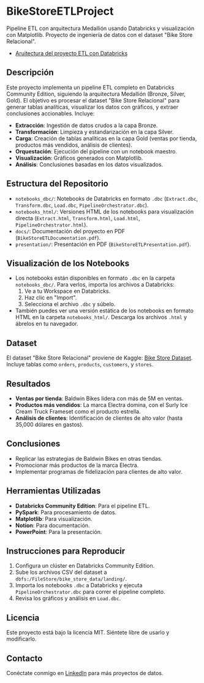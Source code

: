 # BikeStoreETLProject

Pipeline ETL con arquitectura Medallión usando Databricks y visualización con Matplotlib. Proyecto de ingeniería de datos con el dataset "Bike Store Relacional".

- [Aruitectura del proyecto ETL con Databricks](Docs/Arquitectura_Pipeline.png)

## Descripción
Este proyecto implementa un pipeline ETL completo en Databricks Community Edition, siguiendo la arquitectura Medallión (Bronze, Silver, Gold). El objetivo es procesar el dataset "Bike Store Relacional" para generar tablas analíticas, visualizar los datos con gráficos, y extraer conclusiones accionables. Incluye:

- **Extracción**: Ingestión de datos crudos a la capa Bronze.
- **Transformación**: Limpieza y estandarización en la capa Silver.
- **Carga**: Creación de tablas analíticas en la capa Gold (ventas por tienda, productos más vendidos, análisis de clientes).
- **Orquestación**: Ejecución del pipeline con un notebook maestro.
- **Visualización**: Gráficos generados con Matplotlib.
- **Análisis**: Conclusiones basadas en los datos visualizados.

## Estructura del Repositorio
- `notebooks_dbc/`: Notebooks de Databricks en formato `.dbc` (`Extract.dbc`, `Transform.dbc`, `Load.dbc`, `PipelineOrchestrator.dbc`).
- `notebooks_html/`: Versiones HTML de los notebooks para visualización directa (`Extract.html`, `Transform.html`, `Load.html`, `PipelineOrchestrator.html`).
- `docs/`: Documentación del proyecto en PDF (`BikeStoreETLDocumentation.pdf`).
- `presentation/`: Presentación en PDF (`BikeStoreETLPresentation.pdf`).

## Visualización de los Notebooks
- Los notebooks están disponibles en formato `.dbc` en la carpeta `notebooks_dbc/`. Para verlos, importa los archivos a Databricks:
  1. Ve a tu Workspace en Databricks.
  2. Haz clic en "Import".
  3. Selecciona el archivo `.dbc` y súbelo.
- También puedes ver una versión estática de los notebooks en formato HTML en la carpeta `notebooks_html/`. Descarga los archivos `.html` y ábrelos en tu navegador.

## Dataset
El dataset "Bike Store Relacional" proviene de Kaggle: [Bike Store Dataset](https://www.kaggle.com/datasets/dillonmyrick/bike-store-sample-database). Incluye tablas como `orders`, `products`, `customers`, y `stores`.

## Resultados
- **Ventas por tienda**: Baldwin Bikes lidera con más de 5M en ventas.
- **Productos más vendidos**: La marca Electra domina, con el Surly Ice Cream Truck Frameset como el producto estrella.
- **Análisis de clientes**: Identificación de clientes de alto valor (hasta 35,000 dólares en gastos).

## Conclusiones
- Replicar las estrategias de Baldwin Bikes en otras tiendas.
- Promocionar más productos de la marca Electra.
- Implementar programas de fidelización para clientes de alto valor.

## Herramientas Utilizadas
- **Databricks Community Edition**: Para el pipeline ETL.
- **PySpark**: Para procesamiento de datos.
- **Matplotlib**: Para visualización.
- **Notion**: Para documentación.
- **PowerPoint**: Para la presentación.

## Instrucciones para Reproducir
1. Configura un clúster en Databricks Community Edition.
2. Sube los archivos CSV del dataset a `dbfs:/FileStore/bike_store_data/landing/`.
3. Importa los notebooks `.dbc` a Databricks y ejecuta `PipelineOrchestrator.dbc` para correr el pipeline completo.
4. Revisa los gráficos y análisis en `Load.dbc`.

## Licencia
Este proyecto está bajo la licencia MIT. Siéntete libre de usarlo y modificarlo.

## Contacto
Conéctate conmigo en [LinkedIn](www.linkedin.com/in/erickson-otaño>) para más proyectos de datos.
